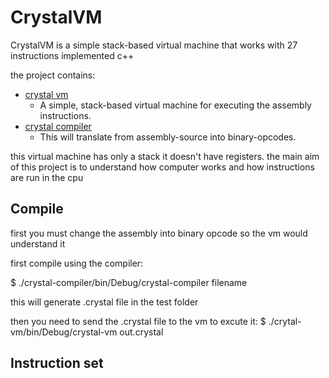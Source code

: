 CrystalVM
=========
CrystalVM is a simple stack-based virtual machine that works with 27 instructions implemented c++

the project contains:
* [crystal vm](crystal-vm)
  * A simple, stack-based virtual machine for executing the assembly instructions.
* [crystal compiler](crystal-compiler)
  * This will translate from assembly-source into binary-opcodes.

this virtual machine has only a stack it doesn't have registers.
the main aim of this project is to understand how computer works and how instructions are run in the cpu

Compile
-------
first you must change the assembly into binary opcode so the vm would understand it

first compile using the compiler:

 $  ./crystal-compiler/bin/Debug/crystal-compiler filename
  
this will generate .crystal file in the test folder 

then you need to send the .crystal file to the vm to excute it: 
 $ ./crytal-vm/bin/Debug/crystal-vm out.crystal
  
Instruction set
---------------


